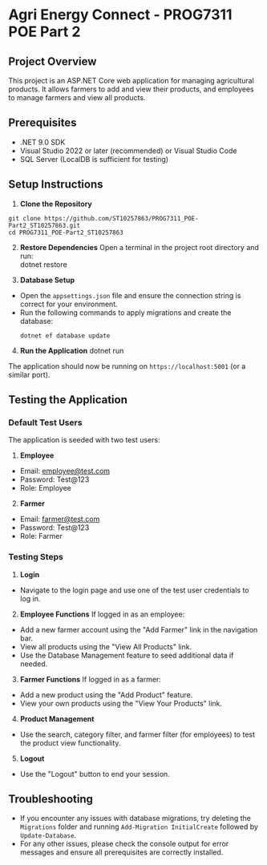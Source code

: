 # Agri Energy Connect - PROG7311 POE Part 2

## Project Overview
This project is an ASP.NET Core web application for managing agricultural products. It allows farmers to add and view their products, and employees to manage farmers and view all products.

## Prerequisites
- .NET 9.0 SDK
- Visual Studio 2022 or later (recommended) or Visual Studio Code
- SQL Server (LocalDB is sufficient for testing)

## Setup Instructions

1. **Clone the Repository**
  ```
  git clone https://github.com/ST10257863/PROG7311_POE-Part2_ST10257863.git
  cd PROG7311_POE-Part2_ST10257863
  ```
2. **Restore Dependencies**
Open a terminal in the project root directory and run:	
  dotnet restore
  
3. **Database Setup**
- Open the `appsettings.json` file and ensure the connection string is correct for your environment.
- Run the following commands to apply migrations and create the database:
  ```
  dotnet ef database update
  ```

4. **Run the Application**
dotnet run

The application should now be running on `https://localhost:5001` (or a similar port).

## Testing the Application

### Default Test Users
The application is seeded with two test users:

1. **Employee**
- Email: employee@test.com
- Password: Test@123
- Role: Employee

2. **Farmer**
- Email: farmer@test.com
- Password: Test@123
- Role: Farmer

### Testing Steps

1. **Login**
- Navigate to the login page and use one of the test user credentials to log in.

2. **Employee Functions**
If logged in as an employee:
- Add a new farmer account using the "Add Farmer" link in the navigation bar.
- View all products using the "View All Products" link.
- Use the Database Management feature to seed additional data if needed.

3. **Farmer Functions**
If logged in as a farmer:
- Add a new product using the "Add Product" feature.
- View your own products using the "View Your Products" link.

4. **Product Management**
- Use the search, category filter, and farmer filter (for employees) to test the product view functionality.

5. **Logout**
- Use the "Logout" button to end your session.

## Troubleshooting
- If you encounter any issues with database migrations, try deleting the `Migrations` folder and running `Add-Migration InitialCreate` followed by `Update-Database`.
- For any other issues, please check the console output for error messages and ensure all prerequisites are correctly installed.

